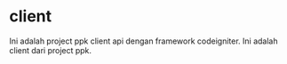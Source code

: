 # client
Ini adalah project ppk client api dengan framework codeigniter. Ini adalah client dari project ppk.
